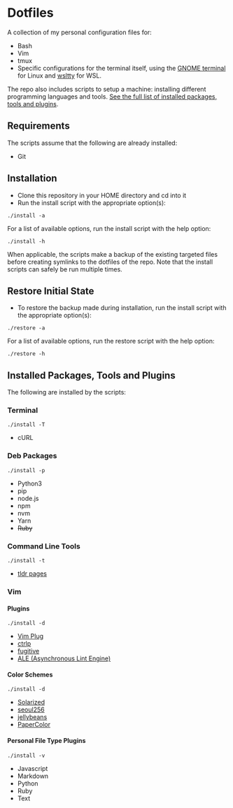 # Dotfiles 

A collection of my personal configuration files for: 
- Bash 
- Vim
- tmux
- Specific configurations for the terminal itself, using the 
[GNOME terminal](https://help.gnome.org/users/gnome-terminal/stable/) for Linux
and [wsltty](https://github.com/mintty/wsltty) for WSL.

The repo also includes scripts to setup a machine: installing different
programming languages and tools. 
[See the full list of installed packages, tools and plugins](#installed-packages-tools-and-plugins).

## Requirements

The scripts assume that the following are already installed:
- Git

## Installation

- Clone this repository in your HOME directory and cd into it
- Run the install script with the appropriate option(s):
```
./install -a
```
For a list of available options, run the install script with the help option:
```
./install -h
```
When applicable, the scripts make a backup of the existing targeted files 
before creating symlinks to the dotfiles of the repo.
Note that the install scripts can safely be run multiple times.

## Restore Initial State

- To restore the backup made during installation, run the install script with 
the appropriate option(s):
```
./restore -a
```
For a list of available options, run the restore script with the help option:
```
./restore -h
```

## Installed Packages, Tools and Plugins

The following are installed by the scripts:

### Terminal
```
./install -T
```

- cURL

### Deb Packages
```
./install -p
```

- Python3
- pip
- node.js
- npm
- nvm
- Yarn
- ~~Ruby~~

### Command Line Tools
```
./install -t
```

- [tldr pages](https://tldr.sh/)


### Vim

#### Plugins
```
./install -d
```

- [Vim Plug](https://github.com/junegunn/vim-plug)
- [ctrlp](https://github.com/kien/ctrlp.vim)
- [fugitive](https://github.com/tpope/vim-fugitive)
- [ALE (Asynchronous Lint Engine)](https://github.com/dense-analysis/ale)

#### Color Schemes
```
./install -d
```

- [Solarized](https://github.com/altercation/vim-colors-solarized)
- [seoul256](https://github.com/junegunn/seoul256.vim)
- [jellybeans](https://github.com/nanotech/jellybeans.vim)
- [PaperColor](https://github.com/NLKNguyen/papercolor-theme)

#### Personal File Type Plugins
```
./install -v
```

- Javascript
- Markdown
- Python
- Ruby
- Text

